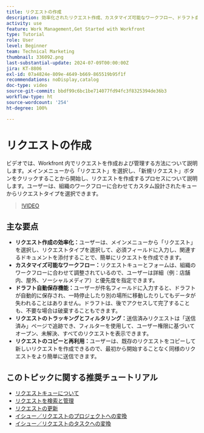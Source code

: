 ```yaml
---
title: リクエストの作成
description: 効率化されたリクエスト作成、カスタマイズ可能なワークフロー、ドラフト自動保存、トラッキングおよびフィルタリングツール、リクエストのコピーと再利用の機能により、Workfront の効率が向上します。
activity: use
feature: Work Management,Get Started with Workfront
type: Tutorial
role: User
level: Beginner
team: Technical Marketing
thumbnail: 336092.png
last-substantial-update: 2024-07-09T00:00:00Z
jira: KT-8806
exl-id: 07a4824e-809e-4649-b669-865519b95f1f
recommendations: noDisplay,catalog
doc-type: video
source-git-commit: bbdf99c6bc1be714077fd94fc3f8325394de36b3
workflow-type: ht
source-wordcount: '254'
ht-degree: 100%

---
```


# リクエストの作成

ビデオでは、Workfront 内でリクエストを作成および管理する方法について説明します。メインメニューから「リクエスト」を選択し、「新規リクエスト」ボタンをクリックすることから開始し、リクエストを作成するプロセスについて説明します。ユーザーは、組織のワークフローに合わせてカスタム設計されたキューからリクエストタイプを選択できます。

>[!VIDEO](https://video.tv.adobe.com/v/336092/?quality=12&learn=on&enablevpops=1)

## 主な要点

* **リクエスト作成の効率化：**&#x200B;ユーザーは、メインメニューから「リクエスト」を選択し、リクエストタイプを選択して、必須フィールドに入力し、関連するドキュメントを添付することで、簡単にリクエストを作成できます。
* **カスタマイズ可能なワークフロー：**&#x200B;リクエストキューとフォームは、組織のワークフローに合わせて調整されているので、ユーザーは詳細（例：店舗内、屋外、ソーシャルメディア）と優先度を指定できます。
* **ドラフト自動保存機能：**&#x200B;ユーザーが件名フィールドに入力すると、ドラフトが自動的に保存され、一時停止したり別の場所に移動したりしてもデータが失われることはありません。ドラフトは、後でアクセスして完了することも、不要な場合は破棄することもできます。
* **リクエストのトラッキングとフィルタリング：**&#x200B;送信済みリクエストは「送信済み」ページで追跡でき、フィルターを使用して、ユーザー権限に基づいてオープン、未解決、すべてのリクエストを表示できます。
* **リクエストのコピーと再利用：**&#x200B;ユーザーは、既存のリクエストをコピーして新しいリクエストを作成できるので、最初から開始することなく同様のリクエストをより簡単に送信できます。

## このトピックに関する推奨チュートリアル

* [リクエストキューについて](/help/manage-work/request-queues/understand-request-queues.md)
* [リクエストを検索と管理](/help/manage-work/issues-requests/find-requests.md)
* [リクエストの更新](/help/manage-work/issues-requests/update-a-request.md)
* [イシュー／リクエストのプロジェクトへの変換](/help/manage-work/issues-requests/create-a-project-from-a-request.md)
* [イシュー／リクエストのタスクへの変換](/help/manage-work/issues-requests/convert-issues-to-other-work-items.md)
